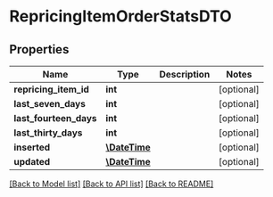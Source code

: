 # RepricingItemOrderStatsDTO

## Properties
Name | Type | Description | Notes
------------ | ------------- | ------------- | -------------
**repricing_item_id** | **int** |  | [optional] 
**last_seven_days** | **int** |  | [optional] 
**last_fourteen_days** | **int** |  | [optional] 
**last_thirty_days** | **int** |  | [optional] 
**inserted** | [**\DateTime**](\DateTime.md) |  | [optional] 
**updated** | [**\DateTime**](\DateTime.md) |  | [optional] 

[[Back to Model list]](../README.md#documentation-for-models) [[Back to API list]](../README.md#documentation-for-api-endpoints) [[Back to README]](../README.md)


